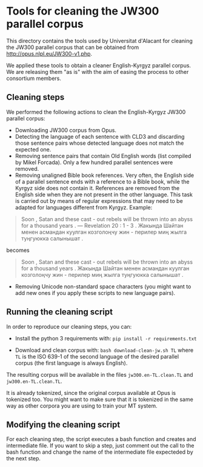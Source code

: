 # Tools for cleaning the JW300 parallel corpus

This directory contains the tools used by Universitat d'Alacant for cleaning
the JW300 parallel corpus that can be obtained from http://opus.nlpl.eu/JW300-v1.php.

We applied these tools to obtain a cleaner English-Kyrgyz parallel corpus. We
are releasing them "as is" with the aim of easing the process to other
consortium members.

## Cleaning steps

We performed the following actions to clean the English-Kyrgyz JW300 parallel corpus:

- Downloading JW300 corpus from Opus.
- Detecting the language of each sentence with CLD3 and discarding those sentence pairs whose detected language does not match the expected one.
- Removing sentence pairs that contain Old English words (list compiled by Mikel Forcada). Only a few hundred parallel sentences were removed.
- Removing unaligned Bible book references. Very often, the English side of a parallel sentence ends with a reference to a Bible book,
while the Kyrgyz side does not contain it. References are removed from the English side when they are not present in the other language.
This task is carried out by means of regular expressions that may need to be adapted for languages different from Kyrgyz. Example:

> Soon , Satan and these cast - out rebels will be thrown into an abyss for a thousand years . — Revelation 20 : 1 - 3 .  Жакында Шайтан менен асмандан куулган козголоңчу жин - перилер миң жылга туңгуюкка салынышат .

becomes

> Soon , Satan and these cast - out rebels will be thrown into an abyss for a thousand years .  Жакында Шайтан менен асмандан куулган козголоңчу жин - перилер миң жылга туңгуюкка салынышат .

- Removing Unicode non-standard space characters (you might want to add new ones if you apply these scripts to new language pairs).

## Running the cleaning script

In order to reproduce our cleaning steps, you can:

- Install the python 3 requirements with: `pip install -r requirements.txt`

- Download and clean corpus with: `bash download-clean-jw.sh TL` where `TL` is the ISO 639-1 of the second language of the desired parallel corpus (the first language is always English).

The resulting corpus will be available in the files `jw300.en-TL.clean.TL` and `jw300.en-TL.clean.TL`.

It is already tokenized, since the original corpus available at Opus is tokenized too. You might want to make sure that it is tokenized in the same way as other corpora you are using to train your MT system.

## Modifying the cleaning script

For each cleaning step, the script executes a bash function and creates and intermediate file. If you want to skip a step,
just comment out the call to the bash function and change the name of the intermediate file expecteded by the next step.




